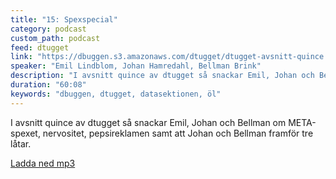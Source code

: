 ```yaml
---
title: "15: Spexspecial"
category: podcast
custom_path: podcast
feed: dtugget
link: "https://dbuggen.s3.amazonaws.com/dtugget/dtugget-avsnitt-quince.mp3"
speaker: "Emil Lindblom, Johan Hamredahl, Bellman Brink"
description: "I avsnitt quince av dtugget så snackar Emil, Johan och Bellman om META-spexet, nervositet, pepsireklamen samt att Johan och Bellman framför tre låtar."
duration: "60:08"
keywords: "dbuggen, dtugget, datasektionen, öl"
---
```

<script src="/audiojs/audio.min.js"></script>
<script>
  audiojs.events.ready(function() {
    var as = audiojs.createAll();
  });
</script>

I avsnitt quince av dtugget så snackar Emil, Johan och Bellman om META-spexet, nervositet, pepsireklamen samt att Johan och Bellman framför tre låtar.

<audio src="{{ page.link }}" preload="auto"></audio>

<p class="center">
  <a class="center" href="{{ page.link }}">Ladda ned mp3</a>
</p>
